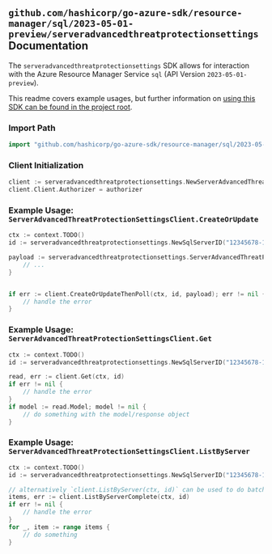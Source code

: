 
## `github.com/hashicorp/go-azure-sdk/resource-manager/sql/2023-05-01-preview/serveradvancedthreatprotectionsettings` Documentation

The `serveradvancedthreatprotectionsettings` SDK allows for interaction with the Azure Resource Manager Service `sql` (API Version `2023-05-01-preview`).

This readme covers example usages, but further information on [using this SDK can be found in the project root](https://github.com/hashicorp/go-azure-sdk/tree/main/docs).

### Import Path

```go
import "github.com/hashicorp/go-azure-sdk/resource-manager/sql/2023-05-01-preview/serveradvancedthreatprotectionsettings"
```


### Client Initialization

```go
client := serveradvancedthreatprotectionsettings.NewServerAdvancedThreatProtectionSettingsClientWithBaseURI("https://management.azure.com")
client.Client.Authorizer = authorizer
```


### Example Usage: `ServerAdvancedThreatProtectionSettingsClient.CreateOrUpdate`

```go
ctx := context.TODO()
id := serveradvancedthreatprotectionsettings.NewSqlServerID("12345678-1234-9876-4563-123456789012", "example-resource-group", "serverValue")

payload := serveradvancedthreatprotectionsettings.ServerAdvancedThreatProtection{
	// ...
}


if err := client.CreateOrUpdateThenPoll(ctx, id, payload); err != nil {
	// handle the error
}
```


### Example Usage: `ServerAdvancedThreatProtectionSettingsClient.Get`

```go
ctx := context.TODO()
id := serveradvancedthreatprotectionsettings.NewSqlServerID("12345678-1234-9876-4563-123456789012", "example-resource-group", "serverValue")

read, err := client.Get(ctx, id)
if err != nil {
	// handle the error
}
if model := read.Model; model != nil {
	// do something with the model/response object
}
```


### Example Usage: `ServerAdvancedThreatProtectionSettingsClient.ListByServer`

```go
ctx := context.TODO()
id := serveradvancedthreatprotectionsettings.NewSqlServerID("12345678-1234-9876-4563-123456789012", "example-resource-group", "serverValue")

// alternatively `client.ListByServer(ctx, id)` can be used to do batched pagination
items, err := client.ListByServerComplete(ctx, id)
if err != nil {
	// handle the error
}
for _, item := range items {
	// do something
}
```
